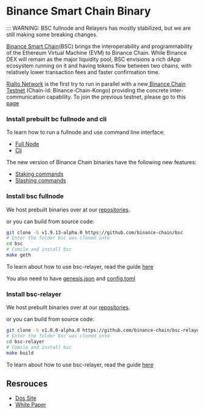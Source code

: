# Binance Smart Chain Binary

::: WARNING: BSC fullnode and Relayers has mostly stabilized, but we are still making some breaking changes.

[Binance Smart Chain](https://www.binance.org/en/smartChain)(BSC) brings the interoperability and programmability of the Ethereum Virtual Machine (EVM) to Binance Chain. While Binance DEX will remain as the major liquidity pool, BSC envisions a rich dApp ecosystem running on it and having tokens flow between two chains, with relatively lower transaction fees and faster confirmation time.

[Rialto Network](https://explorer.binance.org/smart-testnet) is the first try to run in parallel with a new[ Binance Chain Testnet](https://explorer.binance.org/testnet) (Chain-id: Binance-Chain-Kongo) providing the concrete inter-communication capability. To join the previous testnet, please go to this [page](https://github.com/binance-chain/node-binary)

### Install prebuilt bc fullnode and cli

To learn how to run a fullnode and use command line interface: 

- [Full Node](https://docs.binance.org/fullnode.html)
- [Cli](https://docs.binance.org/api-reference/cli.html)

The new version of Binance Chain binaries have the following new features:

* [Staking commands](http://docs.binance.org/guides/concepts/bc-staking.html)
* [Slashing commands](http://docs.binance.org/guides/concepts/bc-slashing.html)

### Install bsc fullnode

We host prebuilt binaries over at our [repositories](https://github.com/binance-chain/smart-chain-binary/tree/pre-release/bsc/fullnode).

or you can build from source code:

```bash
git clone -b v1.9.13-alpha.0 https://github.com/binance-chain/bsc
# Enter the folder bsc was cloned into
cd bsc
# Comile and install bsc
make geth
```

To learn about how to use bsc-relayer, read the guide [here](http://docs.binance.org/smart-chain/developer/fullnode.html)

You also  need to have [genesis.json](https://github.com/binance-chain/smart-chain-binary/blob/pre-release/bsc/fullnode/config/genesis.json) and [config.toml](https://github.com/binance-chain/smart-chain-binary/blob/pre-release/bsc/fullnode/config/config.toml)

### Install bsc-relayer

We host prebuilt binaries over at our [repositories](https://github.com/binance-chain/smart-chain-binary/tree/pre-release/bsc/relayer).

or you can build from source code:

```bash
git clone -b v1.0.0-alpha.0 https://github.com/binance-chain/bsc-relayer
# Enter the folder bsc was cloned into
cd bsc-relayer
# Comile and install bsc
make build
```

To learn about how to use bsc-relayer, read the guide [here](http://docs.binance.org/smart-chain/developer/bsc-relayer.html)


## Resrouces

- [Dos Site](https://docs.binance.org/)
- [White Paper](https://github.com/binance-chain/whitepaper/blob/master/WHITEPAPER.mdl)

